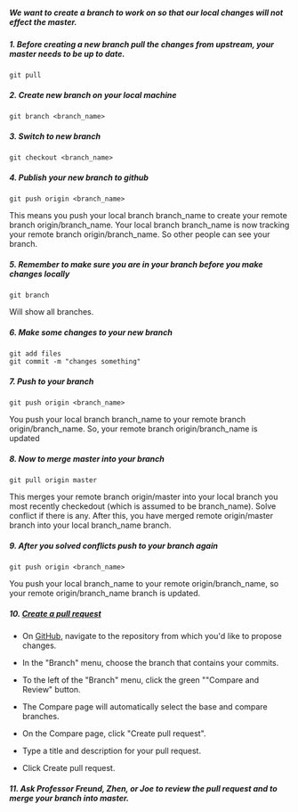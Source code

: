 ##### We want to create a branch to work on so that our local changes will not effect the master.

##### 1. Before creating a new branch pull the changes from upstream, your master needs to be up to date.
```
git pull
```

##### 2. Create new branch on your local machine
```
git branch <branch_name>
```
##### 3. Switch to new branch
```
git checkout <branch_name>
```
##### 4. Publish your new branch to github
```
git push origin <branch_name>
```
This means you push your local branch branch_name to create your remote branch origin/branch_name. Your local branch branch_name is now tracking your remote branch origin/branch_name.
So other people can see your branch.

##### 5. Remember to make sure you are in your branch before you make changes locally
```
git branch
```
Will show all branches.
##### 6. Make some changes to your new branch
```
git add files
git commit -m "changes something"
```
##### 7. Push to your branch
```
git push origin <branch_name>
```
You push your local branch branch_name to your remote branch origin/branch_name. So, your remote branch origin/branch_name is updated
##### 8. Now to merge master into your branch
```
git pull origin master
```
This merges your remote branch origin/master into your local branch you most recently checkedout (which is assumed to be branch_name). Solve conflict if there is any. After this, you have merged remote origin/master branch into your local branch_name branch. 
##### 9. After you solved conflicts push to your branch again
```
git push origin <branch_name>
```
You push your local branch_name to your remote origin/branch_name, so your remote origin/branch_name branch is updated.
##### 10. [Create a pull request](https://help.github.com/articles/creating-a-pull-request/)
* On [GitHub](https://github.com/cse103/Webwork_AdaptiveHints), navigate to the repository from which you'd like to propose changes.

* In the "Branch" menu, choose the branch that contains your commits.

* To the left of the "Branch" menu, click the green ""Compare and Review" button.

* The Compare page will automatically select the base and compare branches.

* On the Compare page, click "Create pull request".

* Type a title and description for your pull request.

* Click Create pull request.

##### 11. Ask Professor Freund, Zhen, or Joe to review the pull request and to merge your branch into master.

